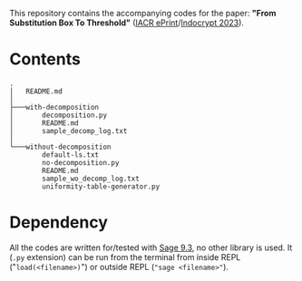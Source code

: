 
This repository contains the accompanying codes for the paper: **"From Substitution Box To Threshold"** ([IACR ePrint](https://eprint.iacr.org/2023/633)/[Indocrypt 2023](https://crsind.in/indocrypt2023/)).

# Contents

<!--## Directory Structure-->
```
.
│   README.md
│
├───with-decomposition
│       decomposition.py
│       README.md
│       sample_decomp_log.txt
│
└───without-decomposition
        default-ls.txt
        no-decomposition.py
        README.md
        sample_wo_decomp_log.txt
        uniformity-table-generator.py

```
<!--
## README Files

* [Threshold with SBox Decomposition](./with-decomposition/README.md)
* [Threshold without SBox Decomposition](./without-decomposition/README.md)
-->
# Dependency
All the codes are written for/tested with [Sage 9.3](https://www.sagemath.org/), no other library is used. It (`.py` extension) can be run from the terminal from inside REPL ("`load(<filename>)`") or outside REPL (`"sage <filename>"`).

<!--
# Example of distribution of monomials (no decomposition) with DEFAULT-LS SBox
An example with the quadratic DEFAULT-LS SBox (`037ED4A9CF18B265`) is given below for first threshold order (i.e., 3-sharing). Each $y_{\cdot,j}$ variable is missing $x_{\cdot, j}$ for $j=0,1,2$; thereby satisfying the non-completeness condition.
```
y0_0 = x0_1 + x1_2 + x2_2
y0_1 = x0_2 + x1_0 + x2_0
y0_2 = x0_0 + x1_1 + x2_1

y1_0 = x0_1*x1_2 + x0_1*x2_1 + x0_1*x2_2 + x0_2*x1_1 + x0_2*x1_2 + x0_2*x2_1 + x0_2 + x1_1*x3_2 + x1_2*x3_1 + x2_1*x3_2 + x2_2*x3_1 + x2_2*x3_2
y1_1 = x0_0*x1_0 + x0_0*x1_2 + x0_0*x2_2 + x0_2*x1_0 + x0_2*x2_0 + x0_2*x2_2 + x1_0*x3_2 + x1_0 + x1_2*x3_0 + x1_2*x3_2 + x1_2 + x2_0*x3_2 + x2_2*x3_0
y1_2 = x0_0*x1_1 + x0_0*x2_0 + x0_0*x2_1 + x0_0 + x0_1*x1_0 + x0_1*x1_1 + x0_1*x2_0 + x0_1 + x1_0*x3_0 + x1_0*x3_1 + x1_1*x3_0 + x1_1*x3_1 + x1_1 + x2_0*x3_0 + x2_0*x3_1 + x2_1*x3_0 + x2_1*x3_1

y2_0 = x1_1 + x2_1 + x2_2
y2_1 = x1_2 + x2_0 + x3_2
y2_2 = x1_0 + x3_0 + x3_1

y3_0 = x0_1*x1_1 + x0_1*x1_2 + x0_1*x2_2 + x0_2*x1_1 + x0_2*x1_2 + x0_2*x2_1 + x0_2*x2_2 + x1_1*x3_1 + x1_1*x3_2 + x1_2*x3_1 + x2_1*x3_2 + x2_1 + x2_2*x3_1 + x2_2
y3_1 = x0_0*x1_2 + x0_0*x2_2 + x0_2*x1_0 + x0_2*x2_0 + x1_0*x3_0 + x1_0*x3_2 + x1_2*x3_0 + x1_2*x3_2 + x2_0*x3_2 + x2_0 + x2_2*x3_0 + x2_2*x3_2 + x3_2
y3_2 = x0_0*x1_0 + x0_0*x1_1 + x0_0*x2_0 + x0_0*x2_1 + x0_1*x1_0 + x0_1*x2_0 + x0_1*x2_1 + x1_0*x3_1 + x1_1*x3_0 + x2_0*x3_0 + x2_0*x3_1 + x2_1*x3_0 + x2_1*x3_1 + x3_0 + x3_1

```
-->